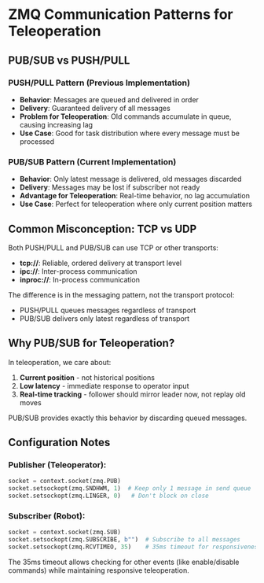 # ZMQ Communication Patterns for Teleoperation

## PUB/SUB vs PUSH/PULL

### PUSH/PULL Pattern (Previous Implementation)
- **Behavior**: Messages are queued and delivered in order
- **Delivery**: Guaranteed delivery of all messages
- **Problem for Teleoperation**: Old commands accumulate in queue, causing increasing lag
- **Use Case**: Good for task distribution where every message must be processed

### PUB/SUB Pattern (Current Implementation)
- **Behavior**: Only latest message is delivered, old messages discarded
- **Delivery**: Messages may be lost if subscriber not ready
- **Advantage for Teleoperation**: Real-time behavior, no lag accumulation
- **Use Case**: Perfect for teleoperation where only current position matters

## Common Misconception: TCP vs UDP

Both PUSH/PULL and PUB/SUB can use TCP or other transports:
- **tcp://**: Reliable, ordered delivery at transport level
- **ipc://**: Inter-process communication
- **inproc://**: In-process communication

The difference is in the messaging pattern, not the transport protocol:
- PUSH/PULL queues messages regardless of transport
- PUB/SUB delivers only latest regardless of transport

## Why PUB/SUB for Teleoperation?

In teleoperation, we care about:
1. **Current position** - not historical positions
2. **Low latency** - immediate response to operator input
3. **Real-time tracking** - follower should mirror leader now, not replay old moves

PUB/SUB provides exactly this behavior by discarding queued messages.

## Configuration Notes

### Publisher (Teleoperator):
```python
socket = context.socket(zmq.PUB)
socket.setsockopt(zmq.SNDHWM, 1)  # Keep only 1 message in send queue
socket.setsockopt(zmq.LINGER, 0)   # Don't block on close
```

### Subscriber (Robot):
```python
socket = context.socket(zmq.SUB)
socket.setsockopt(zmq.SUBSCRIBE, b"")  # Subscribe to all messages
socket.setsockopt(zmq.RCVTIMEO, 35)    # 35ms timeout for responsiveness
```

The 35ms timeout allows checking for other events (like enable/disable commands) while maintaining responsive teleoperation.
